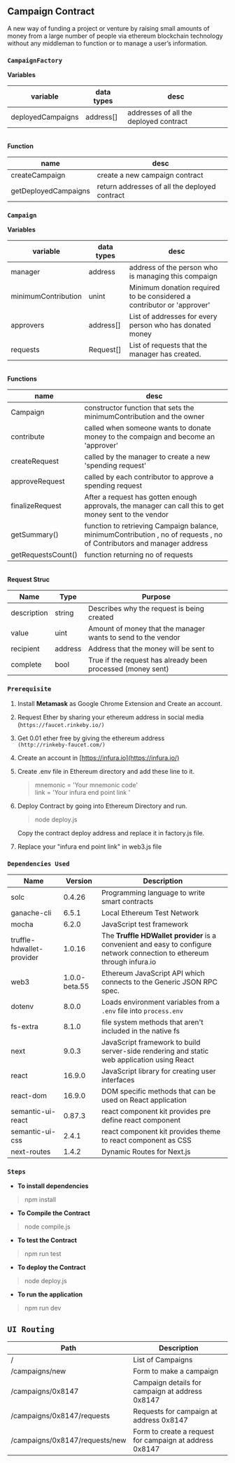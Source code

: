 ## Campaign Contract
 A new way of funding a project or venture by raising small amounts of money from a large number of people via ethereum blockchain technology without any middleman to function or to manage a user’s information.

### `CampaignFactory`

**Variables**

| variable |data types  | desc |
|--|--|--|
| deployedCampaigns| address[] | addresses of all the deployed contract|

<br> **Function**

| name| desc |
|--|--|
| createCampaign| create a new campaign contract |
|getDeployedCampaigns| return addresses of all the deployed contract|

### `Campaign`

**Variables**

|variable|data types|desc|
|--|--|--|
|manager  |address  |address of the person who is managing this compaign|
|minimumContribution|unint|Minimum donation required to be considered a contributor or 'approver' |
|approvers|address[]|List of addresses for every person who has donated money|
|requests|Request[]|List of requests that the manager has created.|

<br>**Functions**

|name| desc |
|--|--|
|Campaign  | constructor function that sets the minimumContribution and the owner |
|contribute|called when someone wants to donate money to the compaign and become an 'approver'|
|createRequest|called by the manager to create a new 'spending request'|
|approveRequest|called by each contributor to approve a spending request|
|finalizeRequest|After a request has gotten enough approvals, the manager can call this to get money sent  to the vendor|
|getSummary() |function to retrieving Campaign balance, minimumContribution , no of requests , no of Contributors and manager address |
|getRequestsCount() | function returning no of requests |

<br>**Request Struc**

|Name  |Type  |Purpose|
|--|--|--|
| description |string  |Describes why the request is being created|
|value|uint|Amount of money that the manager wants to send to the vendor|
|recipient|address|Address that the money will be sent to|
|complete|bool|True if the request has already been processed (money sent)|

###  `Prerequisite`

 1. Install **Metamask** as Google Chrome Extension and Create an account.
 2.  Request Ether by sharing your ethereum address in social media <br>(`https://faucet.rinkeby.io/)`
 3. Get 0.01 ether free by giving the ethereum address <br>`(http://rinkeby-faucet.com/)`
 4. Create an account in [https://infura.io](https://infura.io/)
 5. Create .env file in Ethereum directory and add these line to it.
	 

	> mnemonic = 'Your mnemonic code' <br>
	link = 'Your infura end point link '
	
 6. Deploy Contract by going into Ethereum Directory and run.
	> node deploy.js

	Copy the contract deploy address and replace it in factory.js file.

 7. Replace your "infura end point link" in web3.js file

### `Dependencies Used`

| Name | Version | Description |
|--|--|--|
| solc | 0.4.26 | Programming language to write smart contracts |
| ganache-cli  | 6.5.1 | Local Ethereum Test Network |
| mocha | 6.2.0 | JavaScript test framework |
|truffle-hdwallet-provider | 1.0.16 | The **Truffle HDWallet provider** is a convenient and easy to configure network connection to ethereum through infura.io |
| web3 | 1.0.0-beta.55 | Ethereum JavaScript API which connects to the Generic JSON RPC spec. |
| dotenv| 8.0.0 | Loads environment variables from a `.env` file into `process.env`|
| fs-extra| 8.1.0 | file system methods that aren't included in the native fs |
| next | 9.0.3 | JavaScript framework to build server-side rendering and static web application using React |
| react | 16.9.0 | JavaScript library for creating user interfaces |
| react-dom | 16.9.0 | DOM specific methods that can be used on React application |
| semantic-ui-react | 0.87.3 | react component kit provides pre define react component |
| semantic-ui-css | 2.4.1 | react component kit provides theme to react component as CSS |
| next-routes | 1.4.2 | Dynamic Routes for Next.js |

### `Steps`
- **To install dependencies**
 > npm install
 - **To Compile the Contract**
 > node compile.js
 - **To test the Contract**
 > npm run test
 - **To deploy the Contract**
 > node deploy.js
 - **To run the application**
 > npm run dev

 ## `UI Routing`
 | Path | Description |
 |--|--|
 | / | List of Campaigns |
 | /campaigns/new | Form to make a campaign |
 | /campaigns/0x8147 | Campaign details for campaign at address 0x8147 |
 | /campaigns/0x8147/requests | Requests for campaign at address 0x8147 | 
 | /campaigns/0x8147/requests/new | Form to create a request for campaign at address 0x8147 |